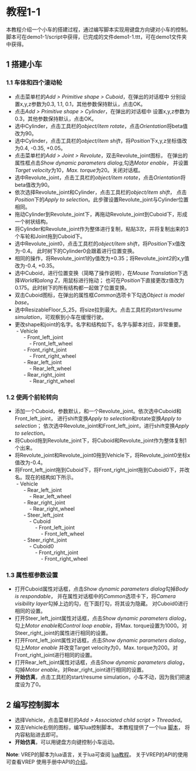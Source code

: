 # 教程1-1
本教程介绍一个小车的搭建过程，通过编写脚本实现用键盘方向键对小车的控制。
脚本可在demo1-1/script中获得，已完成的文件demo1-1.ttt，可在demo1文件夹中获得。

## 1 搭建小车
### 1.1 车体和四个滚动轮
- 点击菜单栏的*Add > Primitive shape > Cuboid*，在弹出的对话框中
分别设置x,y,z参数为0.3, 1.1, 0.1，其他参数保持默认，点击OK。
- 点击*Add > Primitive shape > Cylinder*，在弹出的对话框中
设置x,y,z参数为0.3，其他参数保持默认，点击OK。
- 选中Cylinder，点击工具栏的*object/item rotate*，点击*Orientation*将beta值改为90。
- 选中Cylinder，点击工具栏的*object/item shift*，将*Position*下x,y,z坐标值改为0.4, -0.35, +0.05。
- 点击菜单栏的*Add > Joint > Revolute*，双击Revolute_joint图标，
在弹出的属性框点击*Show dynamic parameters dialog*,勾选*Motor enable*，
并设置*Target velocity*为10，*Max. torque*为20。关闭对话框。
- 选中Revolute_joint，点击工具栏的*object/item rotate*，点击*Orientation*将beta值改为90。
- 依次选择Revolute_joint和Cylinder，点击工具栏的*object/item shift*，
点击*Position*下的*Apply to selection*。此步骤设置Revolute_joint与Cylinder位置相同。
- 拖动Cylinder到Revolute_joint下，再拖动Revolute_joint到Cuboid下，形成一个树状结构。
- 将Cylinder和Revolute_joint作为整体进行复制，粘贴3次，并将复制出来的3个车轮和Joint拖到Cuboid下。
- 选中Revolute_joint0，点击工具栏的*object/item shift*，将*Position*下x值改为-0.4。
此时树下的Cylinder0会跟着进行位置变换。
- 相同的操作，将Revolute_joint1的y值改为+0.35；将Revolute_joint2的x,y值改为-0.4, +0.35。
- 选中Cuboid，进行位置变换（简略了操作说明），在*Mouse Translation*下选择*World*和*along Z*，用鼠标进行拖动；
也可在*Position*下直接更改z值改为0.175。此时树下的所有结构都一起做了位置变换。
- 双击Cuboid图标，在弹出的属性框*Common*选项卡下勾选*Object is model base*。
- 选中ResizableFloor_5_25，将size拉到最大。点击工具栏的*start/resume simulation*，可观察到小车在缓慢行驶。
- 更改shape和joint的名字。名字和结构如下。名字与脚本对应，非常重要。
<br>&nbsp;\- Vehicle
<br>&nbsp; &nbsp; &nbsp; \- Front_left_joint
<br>&nbsp; &nbsp; &nbsp; &nbsp; &nbsp; \- Front_left_wheel
<br>&nbsp; &nbsp; &nbsp; \- Front_right_joint
<br>&nbsp; &nbsp; &nbsp; &nbsp; &nbsp; \- Front_right_wheel
<br>&nbsp; &nbsp; &nbsp; \- Rear_left_joint
<br>&nbsp; &nbsp; &nbsp; &nbsp; &nbsp; \- Rear_left_wheel
<br>&nbsp; &nbsp; &nbsp; \- Rear_right_joint
<br>&nbsp; &nbsp; &nbsp; &nbsp; &nbsp; \- Rear_right_wheel
### 1.2 使两个前轮转向
- 添加一个Cuboid，参数默认，和一个Revolute_joint。依次选中Cuboid和Front_left_joint，
进行shift变换*Apply to selection*和rotate变换*Apply to selection*；
依次选中Revolute_joint和Front_left_joint，进行shift变换*Apply to selection*。
- 将Cuboid拖到Revolute_joint下，将Cuboid和Revolute_joint作为整体复制1个出来。
- 将Revolute_joint和Revolute_joint0拖到Vehicle下，将Revolute_joint0坐标x值改为-0.4。
- 将Front_left_joint拖到Cuboid下，将Front_right_joint拖到Cuboid0下，并改名。现在的结构如下所示。
<br>&nbsp;\- Vehicle
<br>&nbsp; &nbsp; &nbsp; \- Rear_left_joint
<br>&nbsp; &nbsp; &nbsp; &nbsp; &nbsp; \- Rear_left_wheel
<br>&nbsp; &nbsp; &nbsp; \- Rear_right_joint
<br>&nbsp; &nbsp; &nbsp; &nbsp; &nbsp; \- Rear_right_wheel
<br>&nbsp; &nbsp; &nbsp; \- Steer_left_joint
<br>&nbsp; &nbsp; &nbsp; &nbsp; &nbsp; \- Cuboid
<br>&nbsp; &nbsp; &nbsp; &nbsp; &nbsp; &nbsp; &nbsp; \- Front_left_joint
<br>&nbsp; &nbsp; &nbsp; &nbsp; &nbsp; &nbsp; &nbsp; &nbsp; &nbsp; \- Front_left_wheel
<br>&nbsp; &nbsp; &nbsp; \- Steer_right_joint
<br>&nbsp; &nbsp; &nbsp; &nbsp; &nbsp; \- Cuboid0
<br>&nbsp; &nbsp; &nbsp; &nbsp; &nbsp; &nbsp; &nbsp; \- Front_right_joint
<br>&nbsp; &nbsp; &nbsp; &nbsp; &nbsp; &nbsp; &nbsp; &nbsp; &nbsp; \- Front_right_wheel
### 1.3 属性框参数设置
- 打开Cuboid属性对话框，点击*Show dynamic parameters dialog*勾掉*Body is respondable*，
并在属性对话框中的*Common*选项卡下，将*Camera visibility layer*勾掉上边的勾，在下面打勾，将其设为隐藏。
对Cuboid0进行相同的设置。
- 打开Steer_left_joint属性对话框，点击*Show dynamic parameters dialog*，勾上*Motor enable*和*Control loop enable*，将Max. torque设置为1000。对Steer_right_joint的属性进行相同的设置。
- 打开Front_left_joint属性对话框，点击*Show dynamic parameters dialog*，勾上*Motor enable* 并改变Target velocity为0，Max. torque为200。对Front_right_joint进行相同的设置。
- 打开Rear_left_joint属性对话框，点击*Show dynamic parameters dialog*，勾掉*Motor enable*。对Rear_right_joint进行相同的设置。
- **开始仿真**，点击工具栏的start/resume simulation，小车不动，因为我们把速度设为了0。

## 2 编写控制脚本
- 选择Vehicle，点击菜单栏的*Add > Associated child script > Threaded*。
- 双击Vehicle右侧的图标，编写lua控制脚本。
本教程提供了一个lua
[脚本](https://github.com/friedrichBIT/vrep_tutorial/blob/master/demo1-1/script/script.txt)，
将内容粘贴进去即可。
- **开始仿真**，可以用键盘方向键控制小车运动。

**Note**: VREP的脚本为lua语言，关于lua可查阅
[lua教程](http://www.runoob.com/lua/lua-tutorial.html)。
关于VREP的API的使用可查看VREP
使用手册中API的[介绍](http://www.coppeliarobotics.com/helpFiles/en/apisOverview.htm)。
